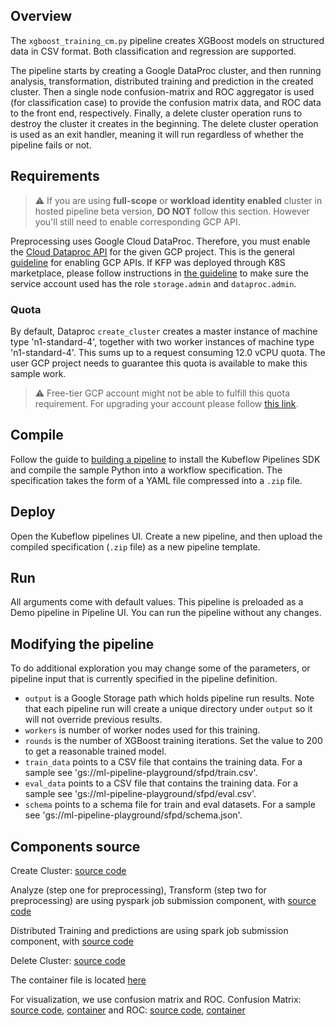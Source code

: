 ## Overview

The `xgboost_training_cm.py` pipeline creates XGBoost models on structured data in CSV format. Both classification and regression are supported.

The pipeline starts by creating a Google DataProc cluster, and then running analysis, transformation, distributed training and
prediction in the created cluster.
Then a single node confusion-matrix and ROC aggregator is used (for classification case) to
provide the confusion matrix data, and ROC data to the front end, respectively.
Finally, a delete cluster operation runs to destroy the cluster it creates
in the beginning. The delete cluster operation is used as an exit handler, meaning it will run regardless of whether the pipeline fails
or not.

## Requirements

> :warning: If you are using **full-scope** or **workload identity enabled** cluster in hosted pipeline beta version, **DO NOT** follow this section. However you'll still need to enable corresponding GCP API.

Preprocessing uses Google Cloud DataProc. Therefore, you must enable the
[Cloud Dataproc API](https://pantheon.corp.google.com/apis/library/dataproc.googleapis.com?q=dataproc) for the given GCP project. This is the
general [guideline](https://cloud.google.com/endpoints/docs/openapi/enable-api) for enabling GCP APIs.
If KFP was deployed through K8S marketplace, please follow instructions in [the guideline](https://github.com/kubeflow/pipelines/blob/master/manifests/gcp_marketplace/guide.md#gcp-service-account-credentials)
to make sure the service account used has the role `storage.admin` and `dataproc.admin`.

### Quota

By default, Dataproc `create_cluster` creates a master instance of machine type 'n1-standard-4',
together with two worker instances of machine type 'n1-standard-4'. This sums up
to a request consuming 12.0 vCPU quota. The user GCP project needs to guarantee
this quota is available to make this sample work.

> :warning: Free-tier GCP account might not be able to fulfill this quota requirement. For upgrading your account please follow [this link]().

## Compile

Follow the guide to [building a pipeline](https://www.kubeflow.org/docs/guides/pipelines/build-pipeline/) to install the Kubeflow Pipelines SDK and compile the sample Python into a workflow specification. The specification takes the form of a YAML file compressed into a `.zip` file.

## Deploy

Open the Kubeflow pipelines UI. Create a new pipeline, and then upload the compiled specification (`.zip` file) as a new pipeline template.

## Run

All arguments come with default values. This pipeline is preloaded as a Demo pipeline in Pipeline UI. You can run the pipeline without any changes.

## Modifying the pipeline
To do additional exploration you may change some of the parameters, or pipeline input that is currently specified in the pipeline definition.

* `output` is a Google Storage path which holds pipeline run results.
Note that each pipeline run will create a unique directory under `output` so it will not override previous results.
* `workers` is number of worker nodes used for this training.
* `rounds` is the number of XGBoost training iterations. Set the value to 200 to get a reasonable trained model.
* `train_data` points to a CSV file that contains the training data. For a sample see 'gs://ml-pipeline-playground/sfpd/train.csv'.
* `eval_data` points to a CSV file that contains the training data. For a sample see 'gs://ml-pipeline-playground/sfpd/eval.csv'.
* `schema` points to a schema file for train and eval datasets. For a sample see 'gs://ml-pipeline-playground/sfpd/schema.json'.

## Components source

Create Cluster:
  [source code](https://github.com/kubeflow/pipelines/blob/master/components/gcp/container/component_sdk/python/kfp_component/google/dataproc/_create_cluster.py)

Analyze (step one for preprocessing), Transform (step two for preprocessing) are using pyspark job
submission component, with
  [source code](https://github.com/kubeflow/pipelines/blob/master/components/gcp/container/component_sdk/python/kfp_component/google/dataproc/_submit_pyspark_job.py)

Distributed Training and predictions are using spark job submission component, with
  [source code](https://github.com/kubeflow/pipelines/blob/master/components/gcp/container/component_sdk/python/kfp_component/google/dataproc/_submit_spark_job.py)

Delete Cluster:
  [source code](https://github.com/kubeflow/pipelines/blob/master/components/gcp/container/component_sdk/python/kfp_component/google/dataproc/_delete_cluster.py)

The container file is located [here](https://github.com/kubeflow/pipelines/tree/master/components/gcp/container)

For visualization, we use confusion matrix and ROC.
Confusion Matrix:
  [source code](https://github.com/kubeflow/pipelines/tree/master/components/local/confusion_matrix/src),
  [container](https://github.com/kubeflow/pipelines/tree/master/components/local/confusion_matrix)
and ROC:
  [source code](https://github.com/kubeflow/pipelines/tree/master/components/local/roc/src),
  [container](https://github.com/kubeflow/pipelines/tree/master/components/local/roc)

